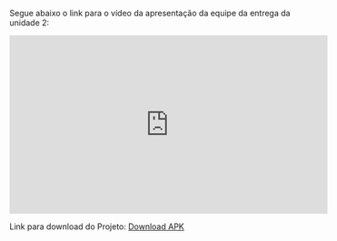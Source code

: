
Segue abaixo o link para o vídeo da apresentação da equipe da entrega da unidade 2:

<iframe width="560" height="315" src="https://www.youtube.com/embed/9toZUoJxQm8" title="YouTube video player" frameborder="0" allow="accelerometer; autoplay; clipboard-write; encrypted-media; gyroscope; picture-in-picture; web-share" allowfullscreen></iframe>

Link para download do Projeto: [Download APK](https://expo.dev/accounts/luanmq/projects/remediario/builds/9e4512ef-d9d1-4077-8931-0f1630755f3b)
